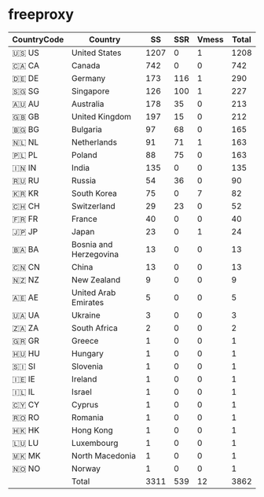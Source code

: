 # freeproxy

|CountryCode|Country|SS|SSR|Vmess|Total|
|  ----  | ----  |  ----  | ----  |  ----  | ----  |
|🇺🇸 US|United States|1207|0|1|1208|
|🇨🇦 CA|Canada|742|0|0|742|
|🇩🇪 DE|Germany|173|116|1|290|
|🇸🇬 SG|Singapore|126|100|1|227|
|🇦🇺 AU|Australia|178|35|0|213|
|🇬🇧 GB|United Kingdom|197|15|0|212|
|🇧🇬 BG|Bulgaria|97|68|0|165|
|🇳🇱 NL|Netherlands|91|71|1|163|
|🇵🇱 PL|Poland|88|75|0|163|
|🇮🇳 IN|India|135|0|0|135|
|🇷🇺 RU|Russia|54|36|0|90|
|🇰🇷 KR|South Korea|75|0|7|82|
|🇨🇭 CH|Switzerland|29|23|0|52|
|🇫🇷 FR|France|40|0|0|40|
|🇯🇵 JP|Japan|23|0|1|24|
|🇧🇦 BA|Bosnia and Herzegovina|13|0|0|13|
|🇨🇳 CN|China|13|0|0|13|
|🇳🇿 NZ|New Zealand|9|0|0|9|
|🇦🇪 AE|United Arab Emirates|5|0|0|5|
|🇺🇦 UA|Ukraine|3|0|0|3|
|🇿🇦 ZA|South Africa|2|0|0|2|
|🇬🇷 GR|Greece|1|0|0|1|
|🇭🇺 HU|Hungary|1|0|0|1|
|🇸🇮 SI|Slovenia|1|0|0|1|
|🇮🇪 IE|Ireland|1|0|0|1|
|🇮🇱 IL|Israel|1|0|0|1|
|🇨🇾 CY|Cyprus|1|0|0|1|
|🇷🇴 RO|Romania|1|0|0|1|
|🇭🇰 HK|Hong Kong|1|0|0|1|
|🇱🇺 LU|Luxembourg|1|0|0|1|
|🇲🇰 MK|North Macedonia|1|0|0|1|
|🇳🇴 NO|Norway|1|0|0|1|
||Total|3311|539|12|3862|
